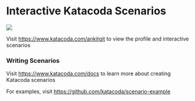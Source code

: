 # Interactive Katacoda Scenarios

[![](http://shields.katacoda.com/katacoda/ankitgit/count.svg)](https://www.katacoda.com/ankitgit "Get your profile on Katacoda.com")

Visit https://www.katacoda.com/ankitgit to view the profile and interactive scenarios

### Writing Scenarios
Visit https://www.katacoda.com/docs to learn more about creating Katacoda scenarios

For examples, visit https://github.com/katacoda/scenario-example
